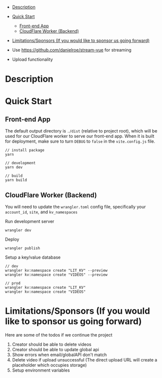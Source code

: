 - [Description](#description)
- [Quick Start](#quick-start)
  - [Front-end App](#front-end-app)
  - [CloudFlare Worker (Backend)](#cloudflare-worker-backend)
- [Limitations/Sponsors (If you would like to sponsor us going forward)](#limitationssponsors-if-you-would-like-to-sponsor-us-going-forward)

- Use https://github.com/danielroe/stream-vue for streaming
- Upload functionality

# Description

# Quick Start

## Front-end App

The default output directory is `./dist` (relative to project root), which will be used for our CloudFlare worker to serve our front-end app. When it is built for deployment, make sure to turn `DEBUG` to `false` in the `vite.config.js` file.

```
// install package
yarn 

// development
yarn dev 

// build 
yarn build
```

## CloudFlare Worker (Backend)

You will need to update the `wrangler.toml` config file, specifically your `account_id`, `site`, and `kv_namespaces`

Run development server

```
wrangler dev
```

Deploy

```
wrangler publish
```

Setup a key/value database

```
// dev
wrangler kv:namespace create "LIT_KV" --preview
wrangler kv:namespace create "VIDEOS" --preview

// prod
wrangler kv:namespace create "LIT_KV"
wrangler kv:namespace create "VIDEOS" 

```

# Limitations/Sponsors (If you would like to sponsor us going forward)

Here are some of the todos if we continue the project

1. Creator should be able to delete videos
2. Creator should be able to update global api
3. Show errors when email/globalAPI don't match
4. Delete video if upload unsuccessful (The direct upload URL will create a placeholder which occupies storage)
5. Setup environment variables 